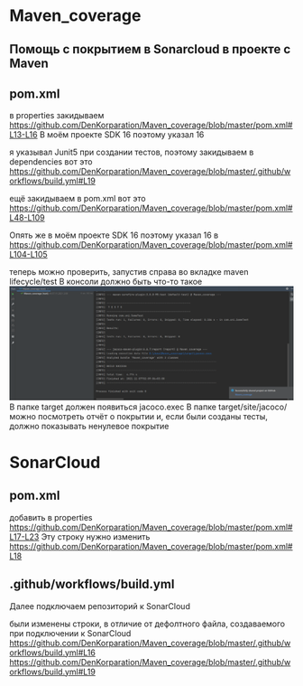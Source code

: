 # Maven_coverage
## Помощь с покрытием в Sonarcloud в проекте с Maven

## pom.xml
в properties закидываем
https://github.com/DenKorparation/Maven_coverage/blob/master/pom.xml#L13-L16
В моём проектe SDK 16 поэтому указал 16

я указывал Junit5 при создании тестов, поэтому закидываем в dependencies вот это
https://github.com/DenKorparation/Maven_coverage/blob/master/.github/workflows/build.yml#L19

ещё закидываем в pom.xml вот это
https://github.com/DenKorparation/Maven_coverage/blob/master/pom.xml#L48-L109

Опять же в моём проектe SDK 16 поэтому указал 16 в 
https://github.com/DenKorparation/Maven_coverage/blob/master/pom.xml#L104-L105

теперь можно проверить, запустив справа во вкладке maven lifecycle/test
В консоли должно быть что-то такое
![Screenshot](test_result.png)
В папке target должен появиться jacoco.exec
В папке target/site/jacoco/ можно посмотреть отчёт о покрытии и, если были созданы тесты, должно показывать ненулевое покрытие

# SonarCloud
## pom.xml
добавить в properties
https://github.com/DenKorparation/Maven_coverage/blob/master/pom.xml#L17-L23
Эту строку нужно изменить 
https://github.com/DenKorparation/Maven_coverage/blob/master/pom.xml#L18

## .github/workflows/build.yml
Далее подключаем репозиторий к SonarCloud

были изменены строки, в отличие от дефолтного файла, создаваемого при подключении к SonarCloud
https://github.com/DenKorparation/Maven_coverage/blob/master/.github/workflows/build.yml#L16
https://github.com/DenKorparation/Maven_coverage/blob/master/.github/workflows/build.yml#L19


